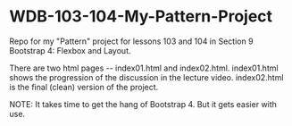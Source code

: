 # WDB-103-104-My-Pattern-Project
Repo for my "Pattern" project for lessons 103 and 104 in Section 9 Bootstrap 4: Flexbox and Layout.

There are two html pages -- index01.html and index02.html. index01.html shows the progression of the discussion in the lecture video. index02.html is the final (clean) version of the project.

NOTE: It takes time to get the hang of Bootstrap 4.  But it gets easier with use.
